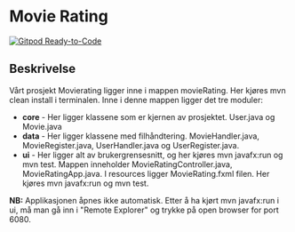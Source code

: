 # Movie Rating

[![Gitpod Ready-to-Code](https://img.shields.io/badge/Gitpod-Ready--to--Code-blue?logo=gitpod)](https://gitpod.stud.ntnu.no/#https://gitlab.stud.idi.ntnu.no/it1901/groups-2022/gr2240/gr2240)

## Beskrivelse

Vårt prosjekt Movierating ligger inne i mappen movieRating. Her kjøres mvn clean install i terminalen. Inne i denne mappen ligger det tre moduler:

- **core** - Her ligger klassene som er kjernen av prosjektet. User.java og Movie.java
- **data** - Her ligger klassene med filhåndtering. MovieHandler.java, MovieRegister.java, UserHandler.java og UserRegister.java.
- **ui** - Her ligger alt av brukergrensesnitt, og her kjøres mvn javafx:run og mvn test. Mappen inneholder MovieRatingController.java, MovieRatingApp.java. I resources ligger MovieRating.fxml filen. Her kjøres mvn javafx:run og mvn test.
  
**NB:** Applikasjonen åpnes ikke automatisk. Etter å ha kjørt mvn javafx:run i ui, må man gå inn i "Remote Explorer" og trykke på open browser for port 6080.
